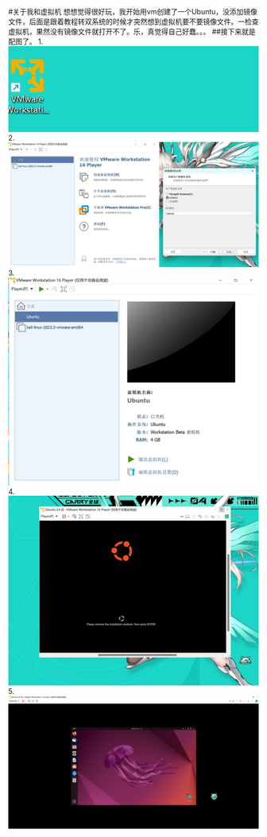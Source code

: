 #关于我和虚拟机
想想觉得很好玩，我开始用vm创建了一个Ubuntu，没添加镜像文件，后面是跟着教程转双系统的时候才突然想到虚拟机要不要镜像文件。一检查虚拟机，果然没有镜像文件就打开不了。乐，真觉得自己好蠢。。。
##接下来就是配图了。
1.
![Alt text](<屏幕截图 2023-09-15 094633.png>)
2.![Alt text](<屏幕截图 2023-09-15 094839.png>)
3.![Alt text](<屏幕截图 2023-09-15 095059.png>)
4.![Alt text](<屏幕截图 2023-09-16 005121.png>)
5.![Alt text](<屏幕截图 2023-09-16 005439.png>)